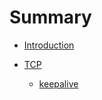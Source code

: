 # Summary

* [Introduction](README.md)

* [TCP](tcp/SUMMARY.md)
  * [keepalive]( tcp/keepalive.md)  
